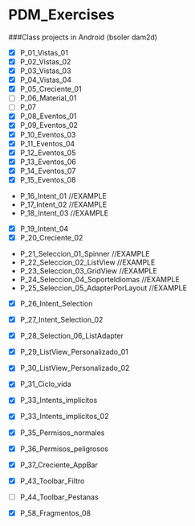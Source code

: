 # PDM_Exercises
###Class projects in Android (bsoler dam2d)

- [x] P_01_Vistas_01 
- [x] P_02_Vistas_02 
- [x] P_03_Vistas_03 
- [x] P_04_Vistas_04 
- [x] P_05_Creciente_01	
- [ ] P_06_Material_01	
- [ ] P_07	
- [x] P_08_Eventos_01	
- [x] P_09_Eventos_02
- [x] P_10_Eventos_03	
- [x] P_11_Eventos_04	
- [x] P_12_Eventos_05	
- [x] P_13_Eventos_06	
- [x] P_14_Eventos_07
- [x] P_15_Eventos_08	
- P_16_Intent_01	//EXAMPLE
- P_17_Intent_02	//EXAMPLE
- P_18_Intent_03	//EXAMPLE
- [x] P_19_Intent_04	
- [x] P_20_Creciente_02	
- P_21_Seleccion_01_Spinner		//EXAMPLE
- P_22_Seleccion_02_ListView 	//EXAMPLE
- P_23_Seleccion_03_GridView		//EXAMPLE
- P_24_Seleccion_04_SoporteIdiomas 	//EXAMPLE
- P_25_Seleccion_05_AdapterPorLayout 	//EXAMPLE
- [x] P_26_Intent_Selection	
- [x] P_27_Intent_Selection_02
- [x] P_28_Selection_06_ListAdapter
- [x] P_29_ListView_Personalizado_01 
- [x] P_30_ListView_Personalizado_02
- [x] P_31_Ciclo_vida
- [x] P_33_Intents_implicitos
- [x] P_33_Intents_implicitos_02
- [x] P_35_Permisos_normales
- [x] P_36_Permisos_peligrosos
- [x] P_37_Creciente_AppBar
- [x] P_43_Toolbar_Filtro
- [ ] P_44_Toolbar_Pestanas
- [x] P_58_Fragmentos_08

